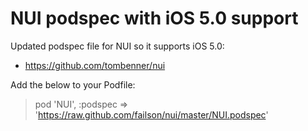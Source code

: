 NUI podspec with iOS 5.0 support
===

Updated podspec file for NUI so it supports iOS 5.0:
* https://github.com/tombenner/nui

Add the below to your Podfile:
> pod 'NUI', :podspec => 'https://raw.github.com/failson/nui/master/NUI.podspec'
